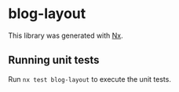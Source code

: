# blog-layout

This library was generated with [Nx](https://nx.dev).

## Running unit tests

Run `nx test blog-layout` to execute the unit tests.
